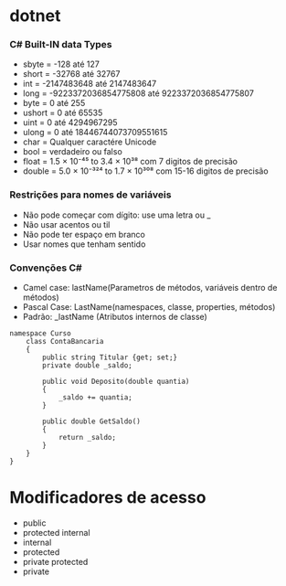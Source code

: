 ﻿# dotnet


### C# Built-IN data Types

* sbyte = -128 até 127
* short = -32768 até 32767
* int = -2147483648 até 2147483647
* long = -9223372036854775808 até 9223372036854775807
* byte = 0 até 255
* ushort = 0 até 65535
* uint = 0 até 4294967295
* ulong = 0 até 18446744073709551615
* char = Qualquer caractére Unicode
* bool = verdadeiro ou falso
* float = 1.5 × 10⁻⁴⁵ to 3.4 × 10³⁸ com 7 digitos de precisão
* double = 5.0 × 10⁻³²⁴ to 1.7 × 10³⁰⁸ com 15-16 digitos de precisão


### Restrições para nomes de variáveis

* Não pode começar com dígito: use uma letra ou _
* Não usar acentos ou til
* Não pode ter espaço em branco
* Usar nomes que tenham sentido


### Convenções C#

* Camel case: lastName(Parametros de métodos, variáveis dentro de métodos)
* Pascal Case: LastName(namespaces, classe, properties, métodos)
* Padrão: _lastName (Atributos internos de classe)

```
namespace Curso
	class ContaBancaria
	{						
		public string Titular {get; set;}
		private double _saldo;

		public void Deposito(double quantia)
		{
			_saldo += quantia;
		}

		public double GetSaldo()
		{
			return _saldo;
		}
	}
}
```


# Modificadores de acesso

* public
* protected internal
* internal
* protected
* private protected
* private